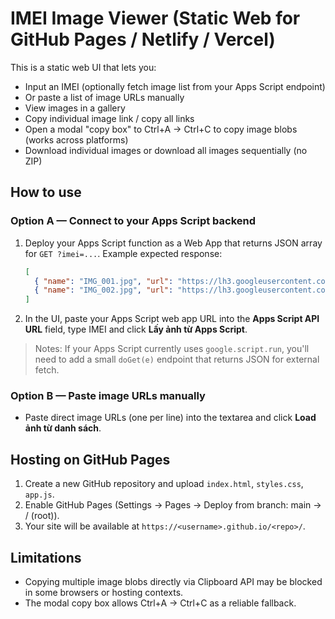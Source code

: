 # IMEI Image Viewer (Static Web for GitHub Pages / Netlify / Vercel)

This is a static web UI that lets you:
- Input an IMEI (optionally fetch image list from your Apps Script endpoint)
- Or paste a list of image URLs manually
- View images in a gallery
- Copy individual image link / copy all links
- Open a modal "copy box" to Ctrl+A → Ctrl+C to copy image blobs (works across platforms)
- Download individual images or download all images sequentially (no ZIP)

## How to use

### Option A — Connect to your Apps Script backend
1. Deploy your Apps Script function as a Web App that returns JSON array for `GET ?imei=...`.
   Example expected response:
   ```json
   [
     { "name": "IMG_001.jpg", "url": "https://lh3.googleusercontent.com/..." },
     { "name": "IMG_002.jpg", "url": "https://lh3.googleusercontent.com/..." }
   ]
   ```
2. In the UI, paste your Apps Script web app URL into the **Apps Script API URL** field, type IMEI and click **Lấy ảnh từ Apps Script**.

> Notes: If your Apps Script currently uses `google.script.run`, you'll need to add a small `doGet(e)` endpoint that returns JSON for external fetch.

### Option B — Paste image URLs manually
- Paste direct image URLs (one per line) into the textarea and click **Load ảnh từ danh sách**.

## Hosting on GitHub Pages
1. Create a new GitHub repository and upload `index.html`, `styles.css`, `app.js`.
2. Enable GitHub Pages (Settings → Pages → Deploy from branch: main → / (root)).
3. Your site will be available at `https://<username>.github.io/<repo>/`.

## Limitations
- Copying multiple image blobs directly via Clipboard API may be blocked in some browsers or hosting contexts.
- The modal copy box allows Ctrl+A → Ctrl+C as a reliable fallback.

